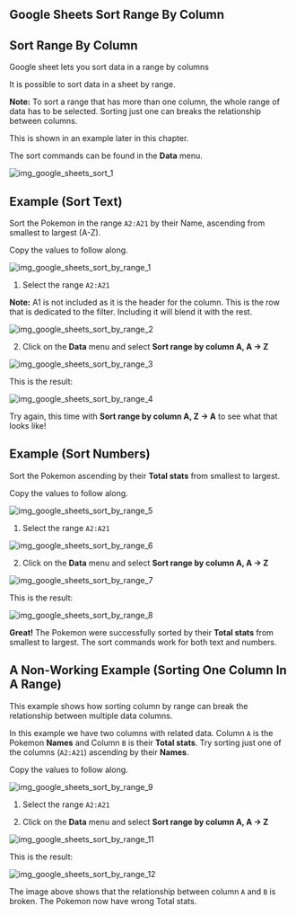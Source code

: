 Google Sheets Sort Range By Column
---

Sort Range By Column
---
Google sheet lets you sort data in a range by columns

It is possible to sort data in a sheet by range.

**Note:** To sort a range that has more than one column, the whole range of data has to be selected. Sorting just one can breaks the relationship between columns.

This is shown in an example later in this chapter.

The sort commands can be found in the **Data** menu.

![img_google_sheets_sort_1](https://user-images.githubusercontent.com/47166768/192151866-93c451d1-2ac5-49df-bcfa-82413df3dcd2.png)


Example (Sort Text)
---
Sort the Pokemon in the range `A2:A21` by their Name, ascending from smallest to largest (A-Z).

Copy the values to follow along.

![img_google_sheets_sort_by_range_1](https://user-images.githubusercontent.com/47166768/192152026-5867c43a-babf-4bde-9bd9-e870157cb471.png)

1. Select the range `A2:A21`


**Note:** A1 is not included as it is the header for the column. This is the row that is dedicated to the filter. Including it will blend it with the rest.

![img_google_sheets_sort_by_range_2](https://user-images.githubusercontent.com/47166768/192152100-7a528e2d-2bad-4dad-bb8c-7ebc199d2b8d.png)


2. Click on the **Data** menu and select **Sort range by column A, A → Z**

![img_google_sheets_sort_by_range_3](https://user-images.githubusercontent.com/47166768/192152129-ab3af1dc-b431-4ea6-b959-aba2b046aabc.png)


This is the result:

![img_google_sheets_sort_by_range_4](https://user-images.githubusercontent.com/47166768/192152136-2e82b836-ddc5-4bc7-9bff-1c8a8e0e0ad6.png)


Try again, this time with **Sort range by column A, Z → A** to see what that looks like!





Example (Sort Numbers)
---
Sort the Pokemon ascending by their **Total stats** from smallest to largest.

Copy the values to follow along.

![img_google_sheets_sort_by_range_5](https://user-images.githubusercontent.com/47166768/192152224-5e68d56c-816f-4989-9f34-3d1253e19c53.png)



1. Select the range `A2:A21`

![img_google_sheets_sort_by_range_6](https://user-images.githubusercontent.com/47166768/192152331-8e554698-f789-4080-af9d-b70e93f8aa33.png)


2. Click on the **Data** menu and select **Sort range by column A, A → Z**

![img_google_sheets_sort_by_range_7](https://user-images.githubusercontent.com/47166768/192152340-e21242c6-66f4-4ada-9c35-b2038e192e15.png)


This is the result:

![img_google_sheets_sort_by_range_8](https://user-images.githubusercontent.com/47166768/192152380-a9b7347b-f098-4ee8-8420-168bdb2cbd99.png)

**Great!** The Pokemon were successfully sorted by their **Total stats** from smallest to largest. The sort commands work for both text and numbers.

A Non-Working Example (Sorting One Column In A Range)
---
This example shows how sorting column by range can break the relationship between multiple data columns.

In this example we have two columns with related data. Column `A` is the Pokemon **Names** and Column `B` is their **Total stats**. Try sorting just one of the columns (`A2:A21`) ascending by their **Names**.

Copy the values to follow along.

![img_google_sheets_sort_by_range_9](https://user-images.githubusercontent.com/47166768/192152620-a6a16274-13d7-453a-b16a-e9a4b512cc6a.png)

1. Select the range `A2:A21`


2. Click on the **Data** menu and select **Sort range by column A, A → Z**

![img_google_sheets_sort_by_range_11](https://user-images.githubusercontent.com/47166768/192152688-a517d5f7-55a5-45b1-a08b-29ba925b4116.png)

This is the result:

![img_google_sheets_sort_by_range_12](https://user-images.githubusercontent.com/47166768/192152706-ab378a11-0ae7-4c78-90f0-9f5c37fc5e8f.png)

The image above shows that the relationship between column `A` and `B` is broken. The Pokemon now have wrong Total stats.







